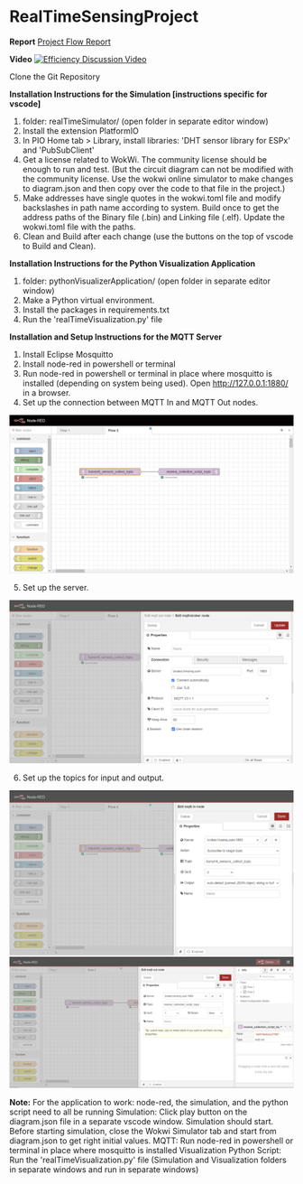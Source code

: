 # RealTimeSensingProject

**Report**
[Project Flow Report](https://github.com/mehitaachuthan/RealTimeSensing/blob/main/report.pdf)

**Video**
[![Efficiency Discussion Video]()](https://drive.google.com/file/d/1qhB-Yg8pUYaj6Wv23vKdgha5nKxJcYgW/view?usp=sharing)

Clone the Git Repository

**Installation Instructions for the Simulation [instructions specific for vscode]**
1. folder: realTimeSimulator/
   (open folder in separate editor window)
3. Install the extension PlatformIO
4. In PIO Home tab > Library, install libraries: 'DHT sensor library for ESPx' and 'PubSubClient'
5. Get a license related to WokWi. The community license should be enough to run and test. (But the circuit diagram can not be modified with the community license.
   Use the wokwi online simulator to make changes to diagram.json and then copy over the code to that file in the project.)
6. Make addresses have single quotes in the wokwi.toml file and modify backslashes in path name according to system.
   Build once to get the address paths of the Binary file (.bin) and Linking file (.elf). Update the wokwi.toml file with the paths.
7. Clean and Build after each change (use the buttons on the top of vscode to Build and Clean).

**Installation Instructions for the Python Visualization Application**
1. folder: pythonVisualizerApplication/
   (open folder in separate editor window)
3. Make a Python virtual environment.
4. Install the packages in requirements.txt
5. Run the 'realTimeVisualization.py' file

**Installation and Setup Instructions for the MQTT Server**
1. Install Eclipse Mosquitto
2. Install node-red in powershell or terminal
3. Run node-red in powershell or terminal in place where mosquitto is installed (depending on system being used). Open http://127.0.0.1:1880/ in a browser.
4. Set up the connection between MQTT In and MQTT Out nodes.

![alt text](https://github.com/mehitaachuthan/RealTimeSensing/blob/main/img/mqtt_diagram.PNG?raw=true)

5. Set up the server.

![alt text](https://github.com/mehitaachuthan/RealTimeSensing/blob/main/img/mqtt_server_setup.PNG?raw=true)

6. Set up the topics for input and output.

![alt text](https://github.com/mehitaachuthan/RealTimeSensing/blob/main/img/mqtt_in_topic.PNG?raw=true)
![alt text](https://github.com/mehitaachuthan/RealTimeSensing/blob/main/img/mqtt_out_topic.PNG?raw=true)


**Note:** For the application to work: node-red, the simulation, and the python script need to all be running
Simulation: Click play button on the diagram.json file in a separate vscode window. Simulation should start. Before starting simulation, close the Wokwi Simulator tab and start from diagram.json to get right initial values.
MQTT: Run node-red in powershell or terminal in place where mosquitto is installed
Visualization Python Script: Run the 'realTimeVisualization.py' file
(Simulation and Visualization folders in separate windows and run in separate windows)
